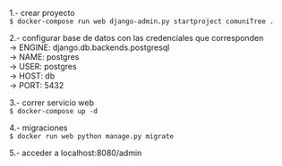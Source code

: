 1.- crear proyecto <br/>
```$ docker-compose run web django-admin.py startproject comuniTree .```

2.- configurar base de datos con las credenciales que corresponden <br/>
  -> ENGINE: django.db.backends.postgresql <br/>
  -> NAME: postgres <br/>
  -> USER: postgres <br/>
  -> HOST: db <br/>
  -> PORT: 5432 <br/>

3.- correr servicio web<br/>
```$ docker-compose up -d```

4.- migraciones<br/>
```$ docker run web python manage.py migrate```

5.- acceder a localhost:8080/admin
